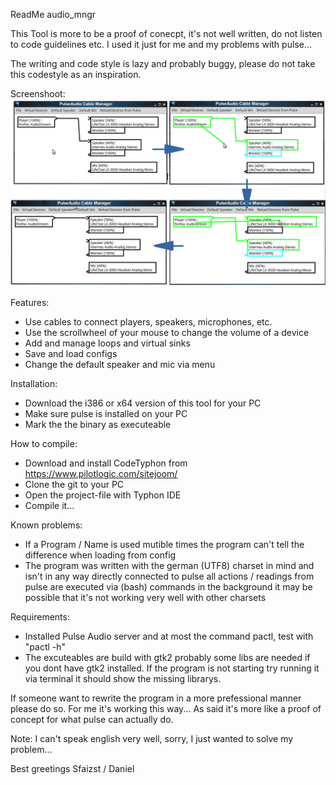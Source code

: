 ReadMe audio_mngr

This Tool is more to be a proof of conecpt, it's not well written, do not listen to code guidelines etc.
I used it just for me and my problems with pulse...

The writing and code style is lazy and probably buggy, please do not take this codestyle as an inspiration.

Screenshoot:
![Alt text](Screenshoot.png?raw=true "Screenshoot")

Features:
- Use cables to connect players, speakers, microphones, etc.
- Use the scrollwheel of your mouse to change the volume of a device
- Add and manage loops and virtual sinks
- Save and load configs
- Change the default speaker and mic via menu

Installation:
- Download the i386 or x64 version of this tool for your PC
- Make sure pulse is installed on your PC
- Mark the the binary as executeable

How to compile:
- Download and install CodeTyphon from https://www.pilotlogic.com/sitejoom/
- Clone the git to your PC
- Open the project-file with Typhon IDE
- Compile it...

Known problems:
- If a Program / Name is used mutible times the program can't tell the difference when loading from config
- The program was written with the german (UTF8) charset in mind and isn't in any way directly connected to pulse
  all actions / readings from pulse are executed via (bash) commands in the background it may be possible that it's not 
  working very well with other charsets

Requirements:
- Installed Pulse Audio server and at most the command pactl, test with "pactl -h"
- The excuteables are build with gtk2 probably some libs are needed if you dont have gtk2 installed.
  If the program is not starting try running it via terminal it should show the missing librarys.


If someone want to rewrite the program in a more prefessional manner please do so.
For me it's working this way... As said it's more like a proof of concept for what pulse can actually do. 

Note: I can't speak english very well, sorry, I just wanted to solve my problem...

Best greetings
Sfaizst / Daniel
